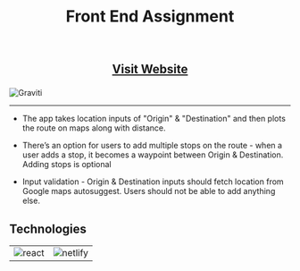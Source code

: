 <h1 align="center"> Front End Assignment
 </h1> <br>

<h2 align="center">

[Visit Website](https://graviti-frontend-assignment.netlify.app/)

</h2>

![Graviti](https://github.com/aniket-24/Graviti-Assignment/assets/76562459/fd7eebda-9152-4a12-8b7d-d48c9c174367)

<hr>

- The app takes location inputs of "Origin" & "Destination" and then plots the route
  on maps along with distance.

- There’s an option for users to add multiple stops on the route - when a user adds a stop, it becomes a waypoint between Origin & Destination. Adding stops is optional

- Input validation - Origin & Destination inputs should fetch location from Google
  maps autosuggest. Users should not be able to add anything else.

## Technologies

<table>
<tr >

<td>
<!-- react -->
<img src="https://img.shields.io/badge/React-20232A?style=for-the-badge&logo=react&logoColor=61DAFB" alt="react" /> </td>

<td>
<!-- netlify -->
<img src="https://img.shields.io/badge/Netlify-00C7B7?style=for-the-badge&logo=netlify&logoColor=white" alt="netlify" /> </td>

</tr>

</table>
